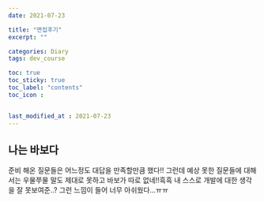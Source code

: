 ```yaml
---
date: 2021-07-23

title: "면접후기"
excerpt: ""

categories: Diary
tags: dev_course

toc: true  
toc_sticky: true
toc_label: "contents"
toc_icon :


last_modified_at : 2021-07-23
---
```


## 나는 바보다

준비 해온 질문들은 어느정도 대답을 만족할만큼 했다!!
그런데 예상 못한 질문들에 대해서는 우물쭈물 말도 제대로 못하고 바보가 따로 없네!!흑흑
내 스스로 개발에 대한 생각을 잘 못보여준..? 그런 느낌이 들어 너무 아쉬웠다...ㅠㅠ 